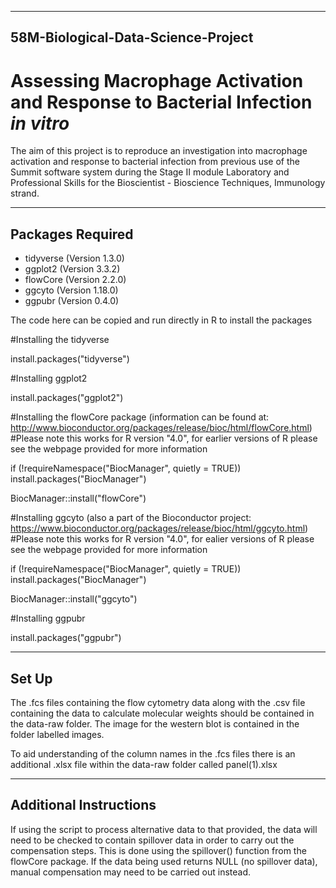 ---------------------------------------------------------------
58M-Biological-Data-Science-Project
---------------------------------------------------------------

# Assessing Macrophage Activation and Response to Bacterial Infection *in vitro*

The aim of this project is to reproduce an investigation into macrophage activation and response to bacterial infection from previous use of the Summit software system during the Stage II module Laboratory and Professional Skills for the Bioscientist - Bioscience Techniques, Immunology strand. 

---------------------------------------------------------------
Packages Required
---------------------------------------------------------------

* tidyverse (Version 1.3.0)
* ggplot2 (Version 3.3.2)
* flowCore (Version 2.2.0)
* ggcyto (Version 1.18.0)
* ggpubr (Version 0.4.0)

The code here can be copied and run directly in R to install the packages

#Installing the tidyverse

install.packages("tidyverse")

#Installing ggplot2

install.packages("ggplot2")

#Installing the flowCore package (information can be found at: http://www.bioconductor.org/packages/release/bioc/html/flowCore.html)
#Please note this works for R version "4.0", for earlier versions of R please see the webpage provided for more information

if (!requireNamespace("BiocManager", quietly = TRUE))
    install.packages("BiocManager")

BiocManager::install("flowCore")

#Installing ggcyto (also a part of the Bioconductor project: https://www.bioconductor.org/packages/release/bioc/html/ggcyto.html)
#Please note this works for R version "4.0", for ealier versions of R please see the webpage provided for more information

if (!requireNamespace("BiocManager", quietly = TRUE))
    install.packages("BiocManager")

BiocManager::install("ggcyto")

#Installing ggpubr

install.packages("ggpubr")

--------------------------------------------------------------
Set Up
--------------------------------------------------------------

The .fcs files containing the flow cytometry data along with the .csv file containing the data to calculate molecular weights should be contained in the data-raw folder. The image for the western blot is contained in the folder labelled images. 

To aid understanding of the column names in the .fcs files there is an additional .xlsx file within the data-raw folder called panel(1).xlsx

--------------------------------------------------------------
Additional Instructions
--------------------------------------------------------------

If using the script to process alternative data to that provided, the data will need to be checked to contain spillover data in order to carry out the compensation steps. This is done using the spillover() function from the flowCore package. If the data being used returns NULL (no spillover data), manual compensation may need to be carried out instead. 
